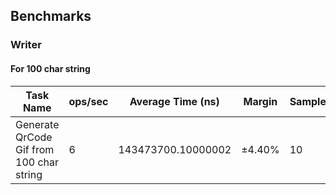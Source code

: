 
## Benchmarks

### Writer

#### For 100 char string

| Task Name | ops/sec | Average Time (ns) | Margin | Samples |
| --- | --- | --- | --- | --- |
| Generate QrCode Gif from 100 char string | 6 | 143473700.10000002 | ±4.40% | 10 |

